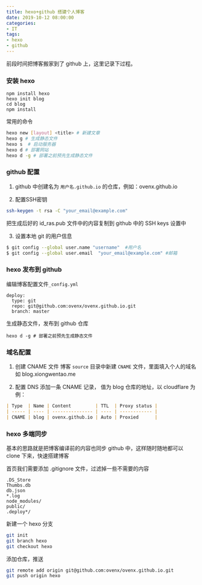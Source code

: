```yaml
---
title: hexo+github 搭建个人博客
date: 2019-10-12 08:00:00
categories:
- IT
tags:
- hexo
- github
---
```


前段时间把博客搬家到了 github 上，这里记录下过程。

### 安装 hexo
```
npm install hexo
hexo init blog
cd blog
npm install
```

常用的命令
```bash
hexo new [layout] <title> # 新建文章
hexo g # 生成静态文件
hexo s  # 启动服务器
hexo d # 部署网站
hexo d -g # 部署之前预先生成静态文件
```

### github 配置

1. github 中创建名为 `用户名.github.io` 的仓库，例如：ovenx.github.io

2. 配置SSH密钥
```bash
ssh-keygen -t rsa -C "your_email@example.com"
```
把生成后好的 id_ras.pub 文件中的内容复制到 github 中的 SSH keys 设置中

3. 设置本地 git 的用户信息
```bash
$ git config --global user.name "username"  #用户名
$ git config --global user.email  "your_email@example.com" #邮箱
```

### hexo 发布到 github 
编辑博客配置文件`_config.yml`

```
deploy:
  type: git
  repo: git@github.com:ovenx/ovenx.github.io.git
  branch: master
```
生成静态文件，发布到 github 仓库
```
hexo d -g # 部署之前预先生成静态文件
```

### 域名配置
1. 创建 CNAME 文件
博客 `source` 目录中新建 `CNAME` 文件，里面填入个人的域名如 blog.xiongwentao.me

2. 配置 DNS
添加一条 CNAME 记录， 值为 blog 仓库的地址，以 cloudflare 为例：
```markdown
| Type  | Name | Content         | TTL  | Proxy status |
| ----- | ---- | --------------- | ---- | ------------ |
| CNAME | blog | ovenx.github.io | Auto | Proxied      |
```

### hexo 多端同步
基本的思路就是把博客编译前的内容也同步 github 中，这样随时随地都可以 clone 下来，快速搭建博客

首页我们需要添加 .gitignore 文件，过滤掉一些不需要的内容
```
.DS_Store
Thumbs.db
db.json
*.log
node_modules/
public/
.deploy*/
```

新建一个 hexo 分支
```bash
git init
git branch hexo  
git checkout hexo  
```
添加仓库，推送
```bash
git remote add origin git@github.com:ovenx/ovenx.github.io.git 
git push origin hexo  
```
